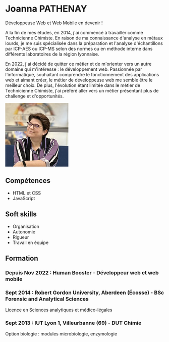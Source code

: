 # Joanna PATHENAY
Développeuse Web et Web Mobile en devenir !

A la fin de mes études, en 2014, j'ai commencé à travailler comme Technicienne Chimiste. En raison de ma connaissance d'analyse en métaux lourds, je me suis spécialisée dans la préparation et l'analyse d'échantillons par ICP-AES ou ICP-MS selon des normes ou en méthode interne dans différents laboratoires de la région lyonnaise.

En 2022, j'ai décidé de quitter ce métier et de m'orienter vers un autre domaine qui m'intéresse : le développement web. Passionnée par l'informatique, souhaitant comprendre le fonctionnement des applications web et aimant créer, le métier de développeuse web me semble être le meilleur choix.
De plus, l'évolution étant limitée dans le métier de Technicienne Chimiste, j'ai préféré aller vers un métier présentant plus de challenge et d'opportunités.

![Ca c'est moi](/img/PP.jpg)

## Compétences
- HTML et CSS
- JavaScript
## Soft skills
- Organisation
- Autonomie
- Rigueur
- Travail en équipe
## Formation
### Depuis Nov 2022 : Human Booster - Développeur web et web mobile
### Sept 2014 : Robert Gordon University, Aberdeen (Écosse) - BSc Forensic and Analytical Sciences
Licence en Sciences analytiques et médico-légales
### Sept 2013 : IUT Lyon 1, Villeurbanne (69) - DUT Chimie
Option biologie : modules microbiologie, enzymologie